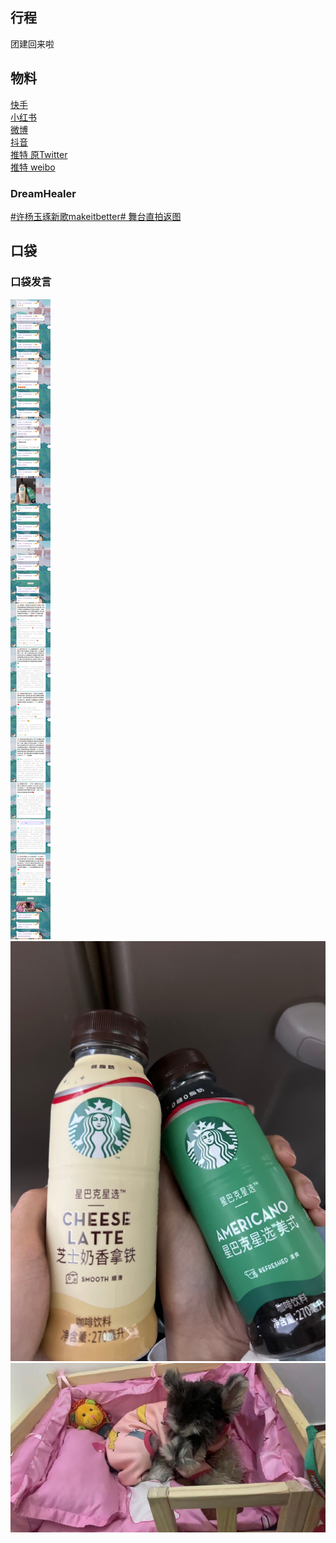 ## 行程
团建回来啦

## 物料
[快手](https://www.kuaishou.com/short-video/3xb5z9h9ni9294q?authorId=3xhtrjypifamgpy&streamSource=profile&area=profilexxnull)<br>
[小红书](http://www.xiaohongshu.com/discovery/item/61de9c0b0000000021039e94)<br>
[微博](https://weibo.com/5228056212/LaqDHhrkw)<br>
[抖音](https://weibo.com/6182733870/LaqPJ6OMM)<br>
[推特 原Twitter](https://twitter.com/ZB_LABEL/status/1480864473682382849)<br>
[推特 weibo](https://weibo.com/6182733870/Laquf3gHK)
### DreamHealer
[#许杨玉琢新歌makeitbetter# 舞台直拍返图](https://weibo.com/6375088879/LarL48u0P)<br>
## 口袋
### 口袋发言
![口袋发言](./pocket48/imgs/messages1.jpeg)<br>
![口袋发言](./pocket48/imgs/P1.jpeg)<br>
![口袋发言](./pocket48/imgs/P2.jpeg)<br>
